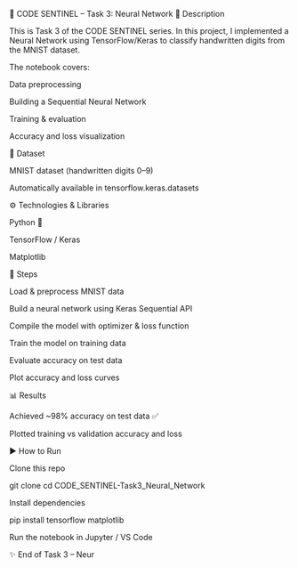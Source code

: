 📌 CODE SENTINEL – Task 3: Neural Network
📝 Description

This is Task 3 of the CODE SENTINEL series.
In this project, I implemented a Neural Network using TensorFlow/Keras to classify handwritten digits from the MNIST dataset.

The notebook covers:

Data preprocessing

Building a Sequential Neural Network

Training & evaluation

Accuracy and loss visualization

📂 Dataset

MNIST dataset (handwritten digits 0–9)

Automatically available in tensorflow.keras.datasets

⚙️ Technologies & Libraries

Python 🐍

TensorFlow / Keras

Matplotlib

🚀 Steps

Load & preprocess MNIST data

Build a neural network using Keras Sequential API

Compile the model with optimizer & loss function

Train the model on training data

Evaluate accuracy on test data

Plot accuracy and loss curves

📊 Results

Achieved ~98% accuracy on test data ✅

Plotted training vs validation accuracy and loss

▶️ How to Run

Clone this repo

git clone <your-repo-link>
cd CODE_SENTINEL-Task3_Neural_Network


Install dependencies

pip install tensorflow matplotlib


Run the notebook in Jupyter / VS Code

✨ End of Task 3 – Neur
